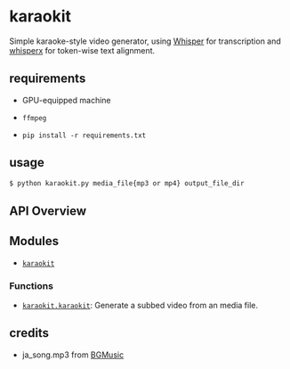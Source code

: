 # karaokit

Simple karaoke-style video generator, using [Whisper](https://www.google.com/search?q=whisper+openai&oq=whisper+openai&aqs=chrome..69i57j0i512l3j69i60l3j69i65.6087j0j7&sourceid=chrome&ie=UTF-8) for transcription and [whisperx](https://github.com/m-bain/whisperX) for token-wise text alignment.

## requirements

- GPU-equipped machine
- `ffmpeg`

- `pip install -r requirements.txt`

<!-- markdownlint-disable -->

## usage

```bash
$ python karaokit.py media_file{mp3 or mp4} output_file_dir
```


## API Overview

## Modules

- [`karaokit`](docs/api-docs/karaokit.md#module-karaokit)

### Functions

- [`karaokit.karaokit`](docs/api-docs/karaokit.md#function-karaokit): Generate a subbed video from an media file.


## credits

- ja_song.mp3 from
[BGMusic](https://bgmusic.jp/freevocaloid/vocaloid2/)
